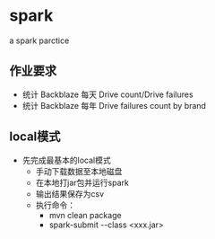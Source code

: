 # spark
a spark parctice

## 作业要求
- 统计 Backblaze 每天 Drive count/Drive failures
- 统计 Backblaze 每年 Drive failures count by brand

## local模式
* 先完成最基本的local模式
  * 手动下载数据至本地磁盘
  * 在本地打jar包并运行spark
  * 输出结果保存为csv
  * 执行命令： 
    * mvn clean package
    * spark-submit --class <className> <xxx.jar> 